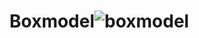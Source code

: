 # Boxmodel![boxmodel](https://user-images.githubusercontent.com/105305997/169271667-1dc7133c-0d01-4430-a3f6-9ecf9b15209c.jpg)
